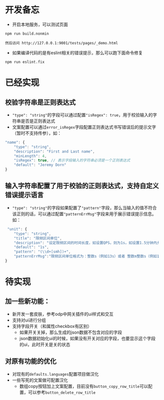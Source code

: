 # 开发备忘
- 开启本地服务，可以测试页面
```
npm run build.nonmin
```
`然后访问 http://127.0.0.1:9001/tests/pages/_demo.html`

- 如果编译代码的是有eslint相关的错误提示，那么可以跑下面命令修复
```
npm run eslint.fix
```


# 已经实现

## 校验字符串是正则表达式
- `"type": "string"`的字段可以通过配置`"isRegex": true`，用于校验输入的字符串是否是正则表达式
- 文案配置可以通过`error_isRegex`字段配置正则表达式书写错误后的提示文字（暂时不支持传参），如：
``` js
"name": {
    "type": "string",
    "description": "First and Last name",
    "minLength": 4,
    "isRegex": true, // 表示字段输入的字符串必须是一个正则表达式
    "default": "Jeremy Dorn"
}
```

## 输入字符串配置了用于校验的正则表达式，支持自定义错误提示语言
- `"type": "string"`的字段如果配置了`"pattern"`字段，那么当输入的值不符合该正则的话，可以通过配置`"patternErrMsg"`字段来用于展示错误提示信息。如：
``` js
 "unit": {
    "type": "string",
    "title": "限频区间单位",
    "description": "设定限频区间的时间长度，如设置QPS，则为1s，如设置1.5分钟内允许请求30次，则此处可填写1m30s",
    "default": "1s",
    "pattern": "(\\d+[smh])+",
    "patternErrMsg":"限频区间单位格式为：整数s（例如13s）或者 整数m整数s（例如1m30s）"  // 如果该字段的值不能匹配pattern字段指定的正则，那么展示这个错误提示
}
```


# 待实现

## 加一些新功能：
- 新开发一套皮肤，参考odp中网关插件的ui样式和交互
- 支持对ui进行分组
- 支持字段开关（和属性checkbox有区别）
    - 如果开关关掉，那么生成的json数据不包含对应的字段
    - json数据初始化ui的时候，如果没有开关对应的字段，也要显示这个字段的ui，此时开关是关的状态


## 对原有功能的优化
- 对现有的`defaults.languages`配置项目做汉化
- 一些写死的文案做可配置汉化
    - 数组copy按钮加上文案配置，目前没有`button_copy_row_title`可以配置，可以参考`button_delete_row_title`